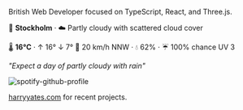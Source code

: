 British Web Developer focused on TypeScript, React, and Three.js.

<!-- WEATHER_START -->
📍 **Stockholm** · ☁️ Partly cloudy with scattered cloud cover

🌡️ **16°C** · ↑ 16° ↓ 7°
💨 20 km/h NNW · 💧 62% · ☔ 100% chance
UV 3 

_"Expect a day of partly cloudy with rain"_
<!-- WEATHER_END -->

<p align="left">
  <a>
    <img src="https://spotify-github-profile.kittinanx.com/api/view?uid=bigbello&cover_image=true&theme=natemoo-re&show_offline=true&background_color=121212&interchange=false&bar_color=53b14f&bar_color_cover=false" alt="spotify-github-profile">
  </a>
</p>

[harryyates.com](https://harryyates.com) for recent projects.
